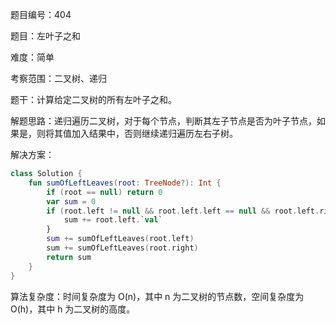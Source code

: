 题目编号：404

题目：左叶子之和

难度：简单

考察范围：二叉树、递归

题干：计算给定二叉树的所有左叶子之和。

解题思路：递归遍历二叉树，对于每个节点，判断其左子节点是否为叶子节点，如果是，则将其值加入结果中，否则继续递归遍历左右子树。

解决方案：

```kotlin
class Solution {
    fun sumOfLeftLeaves(root: TreeNode?): Int {
        if (root == null) return 0
        var sum = 0
        if (root.left != null && root.left.left == null && root.left.right == null) {
            sum += root.left.`val`
        }
        sum += sumOfLeftLeaves(root.left)
        sum += sumOfLeftLeaves(root.right)
        return sum
    }
}
```

算法复杂度：时间复杂度为 O(n)，其中 n 为二叉树的节点数，空间复杂度为 O(h)，其中 h 为二叉树的高度。